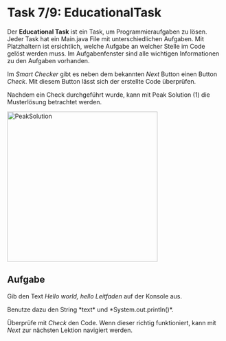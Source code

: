 # Task 7/9: EducationalTask
Der **Educational Task** ist ein Task, um Programmieraufgaben zu lösen. Jeder Task hat ein Main.java File mit unterschiedlichen
Aufgaben. Mit Platzhaltern ist ersichtlich, welche Aufgabe an welcher Stelle im Code gelöst werden muss.
Im Aufgabenfenster sind alle wichtigen Informationen zu den Aufgaben vorhanden.

Im *Smart Checker* gibt es neben dem bekannten *Next* Button einen Button *Check*. Mit diesem Button lässt sich der erstellte 
Code überprüfen.

Nachdem ein Check durchgeführt wurde, kann mit Peak Solution (1) die Musterlösung betrachtet werden.

<img src="PeakSolution.png" alt="PeakSolution" width="350"/>


## Aufgabe
Gib den Text *Hello world, hello Leitfaden* auf der Konsole aus.
<div class="hint">
  Benutze dazu den String *text* und *System.out.println()*.
</div>



Überprüfe mit *Check* den Code. Wenn dieser richtig funktioniert, kann mit *Next* zur nächsten Lektion navigiert werden.